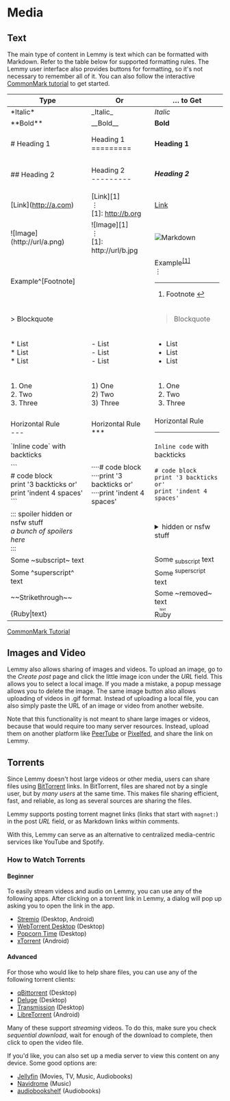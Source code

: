 # Media

## Text

The main type of content in Lemmy is text which can be formatted with Markdown. Refer to the table below for supported formatting rules. The Lemmy user interface also provides buttons for formatting, so it's not necessary to remember all of it. You can also follow the interactive [CommonMark tutorial](https://commonmark.org/help/tutorial/) to get started.

| Type                                                                                     | Or                                                                             | … to Get                                                                                                                                              |
| ---------------------------------------------------------------------------------------- | ------------------------------------------------------------------------------ | ----------------------------------------------------------------------------------------------------------------------------------------------------- |
| \*Italic\*                                                                               | \_Italic\_                                                                     | _Italic_                                                                                                                                              |
| \*\*Bold\*\*                                                                             | \_\_Bold\_\_                                                                   | **Bold**                                                                                                                                              |
| \# Heading 1                                                                             | Heading 1 <br> =========                                                       | <h4>Heading 1</h4>                                                                                                                                    |
| \## Heading 2                                                                            | Heading 2 <br>---------                                                        | <h5>Heading 2</h5>                                                                                                                                    |
| \[Link\](http://a.com)                                                                   | \[Link\]\[1\]<br>⋮ <br>\[1\]: http://b.org                                     | [Link](https://commonmark.org/)                                                                                                                       |
| !\[Image\](http://url/a.png)                                                             | !\[Image\]\[1\]<br>⋮ <br>\[1\]: http://url/b.jpg                               | ![Markdown](https://commonmark.org/help/images/favicon.png)                                                                                           |
| Example\^\[Footnote\]                                                                    |                                                                                | Example<sup><a href="#fn1" id="fnref1">[1]</a></sup><br>⋮<hr><section><ol><li id="fn1"><p>Footnote <a href="#fnref1" >↩︎</a></p></li></ol></section> |
| \> Blockquote                                                                            |                                                                                | <blockquote>Blockquote</blockquote>                                                                                                                   |
| \* List <br>\* List <br>\* List                                                          | \- List <br>\- List <br>\- List <br>                                           | <ul><li>List</li><li>List</li><li>List</li></ul>                                                                                                      |
| 1\. One <br>2\. Two <br>3\. Three                                                        | 1) One<br>2) Two<br>3) Three                                                   | <ol><li>One</li><li>Two</li><li>Three</li></ol>                                                                                                       |
| Horizontal Rule <br>\---                                                                 | Horizontal Rule<br>\*\*\*                                                      | Horizontal Rule <br><hr>                                                                                                                              |
| \`Inline code\` with backticks                                                           |                                                                                | `Inline code` with backticks                                                                                                                          |
| \`\`\`<br>\# code block <br>print '3 backticks or'<br>print 'indent 4 spaces' <br>\`\`\` | ····\# code block<br>····print '3 backticks or'<br>····print 'indent 4 spaces' | <pre><code># code block<br>print '3 backticks or'<br>print 'indent 4 spaces'</code></pre>                                                             |
| ::: spoiler hidden or nsfw stuff<br>_a bunch of spoilers here_<br>:::                    |                                                                                | <details><summary> hidden or nsfw stuff </summary><p><em>a bunch of spoilers here</em></p></details>                                                  |
| Some \~subscript\~ text                                                                  |                                                                                | Some <sub>subscript</sub> text                                                                                                                        |
| Some \^superscript\^ text                                                                |                                                                                | Some <sup>superscript</sup> text                                                                                                                      |
| \~\~Strikethrough\~\~                                                                    |                                                                                | Some ~removed~ text                                                                                                                                   |
| \{Ruby\|text\}                                                                           |                                                                                | <ruby>Ruby<rt>text</rt></ruby>                                                                                                                        |

[CommonMark Tutorial](https://commonmark.org/help/tutorial/)

## Images and Video

Lemmy also allows sharing of images and videos. To upload an image, go to the _Create post_ page and click the little image icon under the _URL_ field. This allows you to select a local image. If you made a mistake, a popup message allows you to delete the image. The same image button also allows uploading of videos in .gif format. Instead of uploading a local file, you can also simply paste the URL of an image or video from another website.

Note that this functionality is not meant to share large images or videos, because that would require too many server resources. Instead, upload them on another platform like [PeerTube](https://joinpeertube.org/) or [Pixelfed](https://pixelfed.org/), and share the link on Lemmy.

## Torrents

Since Lemmy doesn't host large videos or other media, users can share files using [BitTorrent](https://en.wikipedia.org/wiki/BitTorrent) links. In BitTorrent, files are shared not by a single user, but by _many users_ at the same time. This makes file sharing efficient, fast, and reliable, as long as several sources are sharing the files.

Lemmy supports posting torrent magnet links (links that start with `magnet:`) in the post _URL_ field, or as Markdown links within comments.

With this, Lemmy can serve as an alternative to centralized media-centric services like YouTube and Spotify.

### How to Watch Torrents

#### Beginner

To easily stream videos and audio on Lemmy, you can use any of the following apps. After clicking on a torrent link in Lemmy, a dialog will pop up asking you to open the link in the app.

- [Stremio](https://www.stremio.com/) (Desktop, Android)
- [WebTorrent Desktop](https://webtorrent.io/desktop/) (Desktop)
- [Popcorn Time](https://github.com/popcorn-official/popcorn-desktop) (Desktop)
- [xTorrent](https://play.google.com/store/apps/details?id=com.gamemalt.streamtorrentvideos) (Android)

#### Advanced

For those who would like to help share files, you can use any of the following torrent clients:

- [qBittorrent](https://qbittorrent.org/) (Desktop)
- [Deluge](https://www.deluge-torrent.org/) (Desktop)
- [Transmission](https://transmissionbt.com/) (Desktop)
- [LibreTorrent](https://gitlab.com/proninyaroslav/libretorrent) (Android)

Many of these support _streaming_ videos. To do this, make sure you check _sequential download_, wait for enough of the download to complete, then click to open the video file.

If you'd like, you can also set up a media server to view this content on any device. Some good options are:

- [Jellyfin](https://jellyfin.org/) (Movies, TV, Music, Audiobooks)
- [Navidrome](https://www.navidrome.org/) (Music)
- [audiobookshelf](https://www.audiobookshelf.org/) (Audiobooks)
